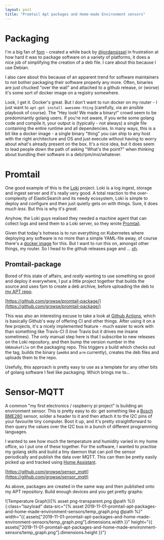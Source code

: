 ```yaml
---
layout: post
title: "Promtail Apt packages and Home-made Environment sensors"
---
```


# Packaging

I'm a big fan of [fpm](https://github.com/jordansissel/fpm) - created a while back by [@jordansissel](https://twitter.com/jordansissel/) in frustration at how hard it was to package software on a variety of platforms, it does a nice job of simplifying the creation of a deb file. I care about this because I use Debian.

I also care about this because of an apparent trend for software maintainers to not bother packaging their software properly any more. Often, binaries are just chucked "over the wall" and attached to a github release, or (worse) it's some sort of docker image on a registry somewhere. 

Look, I get it. Docker's great. But I don't want to run docker on my router - I just want to `apt-get install awesome-thing` (carefully, via an ansible playbook of course). The "Hey look! We made a binary!" crowd seem to be predominantly golang users. If you're not aware, if you write some golang code and compile it, your output is (typically - not always) a single file containing the entire runtime and all dependencies. In many ways, this is a bit like a docker image - a single binary "thing" you can ship to any host with the right architecture and OS and just execute without having to worry about what's already present on the box. It's a nice idea, but it does seem to lead people down the path of asking "What's the point?" when thinking about bundling their software in a deb/rpm/msi/whatever.

# Promtail

One good example of this is the [Loki](https://github.com/grafana/loki/) project. Loki is a log ingest, storage and ingest server and it's really very good. A total reaction to the over-complexity of ElasticSearch and its needy ecosystem, Loki is simple to deploy and configure and then just quietly gets on with things. Sure, it does *much less*. But this is why it's *great*.

Anyhow, the Loki guys realised they needed a machine agent that can collect logs and send them to a Loki server, so they wrote [Promtail](https://github.com/grafana/loki/blob/master/docs/clients/promtail/README.md).

Given that today's hotness is to run everything on Kubernetes where deploying any software is no more than a simple YAML-file away, of course there's a [docker image](https://hub.docker.com/r/grafana/promtail) for this. But I want to run this on, amongst other things, my router. So I head to the github releases page and ... [oh](https://github.com/grafana/loki/releases/tag/v0.4.0).

## Promtail-package

Bored of this state of affairs, and *really* wanting to use something so good and deploy it everywhere, I put a little project together that builds the source and uses fpm to create a deb archive, before uploading the deb to [my APT repo](https://apt.growse.com/).

[https://github.com/growse/promtail-package/](https://github.com/growse/promtail-package/)

This was also an interesting excuse to take a look at [Github Actions](https://github.com/features/actions), which is basically Github's way of offering CI and other things. After using it on a few projects, it's a nicely implemented feature - much easier to work with than something like Travis-CI (I *love* Travis but it drives me insane sometimes). The only manual step here is that I subscribe to new releases on the Loki repository, and then bump the version number in the `GNUmakefile` on the packaging repo. This triggers a build which checks out the tag, builds the binary (`amd64` and `arm` currently), creates the deb files and uploads them to the repo.

Usefully, this approach is pretty easy to use as a template for any other bits of golang software I feel like packaging. Which brings me to...

# Sensor-MQTT

A common "my first electronics / raspberry pi project" is building an environment sensor. This is pretty easy to do: get something like a [Bosch BME280](https://www.bosch-sensortec.com/bst/products/all_products/bme280) sensor, solder a header to it and then attach it to the I2C pins of your favourite tiny computer. Boot it up, and it's pretty straightforward to then query the values over the I2C bus in a bunch of different programming languages.

I wanted to see how much the temperature and humidity varied in my home office, so I put one of these together. For the software, I wanted to practise my golang skills and build a tiny daemon that can poll the sensor periodically and publish the data over MQTT. This can then be pretty easily picked up and tracked using [Home Assistant](https://www.home-assistant.io/). 

[https://github.com/growse/sensor_mqtt](https://github.com/growse/sensor_mqtt)

As above, packages are created in the same way and then published onto my APT repository. Build enough devices and you get pretty graphs:

![Temperature Graph]({% asset png-transparent.png @path %}){:class="lazyload" data-src="{% asset 2019-11-01-promtail-apt-packages-and-home-made-environment-sensors/temp_graph.png @path %}" width="{{ assets["2019-11-01-promtail-apt-packages-and-home-made-environment-sensors/temp_graph.png"].dimensions.width }}" height="{{ assets["2019-11-01-promtail-apt-packages-and-home-made-environment-sensors/temp_graph.png"].dimensions.height }}"}